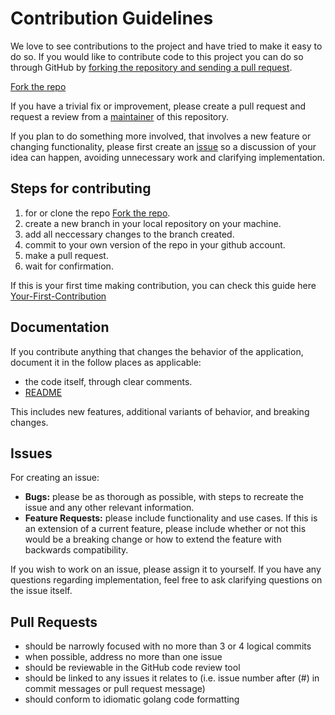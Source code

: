 # Contribution Guidelines

We love to see contributions to the project and have tried to make it easy to do so. If you would like to contribute code to this project you can do so
through GitHub by [forking the repository and sending a pull request](http://gun.io/blog/how-to-github-fork-branch-and-pull-request/).

[Fork the repo](https://github.com/benrobo/quickr)

If you have a trivial fix or improvement, please create a pull request and request a review from a [maintainer](MAINTAINERS.md) of this repository.

If you plan to do something more involved, that involves a new feature or
changing functionality, please first create an [issue](#issues) so a discussion of
your idea can happen, avoiding unnecessary work and clarifying implementation.

## Steps for contributing

1. for or clone the repo [Fork the repo](https://github.com/benrobo/quickr).
2. create a new branch in your local repository on your machine.
3. add all neccessary changes to the branch created.
4. commit to your own version of the repo in your github account.
5. make a pull request.
6. wait for confirmation.

If this is your first time making contribution, you can check this guide here [Your-First-Contribution](https://www.dataschool.io/how-to-contribute-on-github/)

## Documentation

If you contribute anything that changes the behavior of the application,
document it in the follow places as applicable:

- the code itself, through clear comments.
- [README](README.md)

This includes new features, additional variants of behavior, and breaking
changes.

## Issues

For creating an issue:

- **Bugs:** please be as thorough as possible, with steps to recreate the issue and any other relevant information.
- **Feature Requests:** please include functionality and use cases. If this is
  an extension of a current feature, please include whether or not this would
  be a breaking change or how to extend the feature with backwards
  compatibility.

If you wish to work on an issue, please assign it to yourself. If you have any questions regarding implementation, feel free to ask clarifying questions on the issue itself.

## Pull Requests

- should be narrowly focused with no more than 3 or 4 logical commits
- when possible, address no more than one issue
- should be reviewable in the GitHub code review tool
- should be linked to any issues it relates to (i.e. issue number after (#) in commit messages or pull request message)
- should conform to idiomatic golang code formatting
